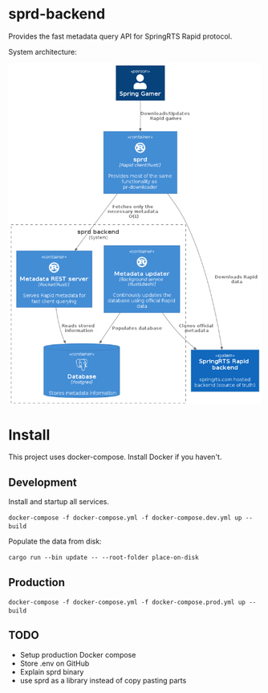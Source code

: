 # sprd-backend

Provides the fast metadata query API for SpringRTS Rapid protocol.

System architecture:

![System architecture](./docs/Backend%20System.png)


# Install


This project uses docker-compose. Install Docker if you haven't.

## Development


Install and startup all services.

`docker-compose -f docker-compose.yml -f docker-compose.dev.yml up --build`

Populate the data from disk:

`cargo run --bin update -- --root-folder place-on-disk`

## Production

`docker-compose -f docker-compose.yml -f docker-compose.prod.yml up --build`

## TODO
- Setup production Docker compose
- Store .env on GitHub
- Explain sprd binary
- use sprd as a library instead of copy pasting parts


<!-- OLD:

## System (SQLite)

`sudo apt install sqlite3 libsqlite3-0 libsqlite3-dev`

## Project

`cargo build`

# Dev setup

`cargo install diesel_cli --no-default-features --features sqlite`

## Setup DB

```
sudo apt update
sudo apt install postgresql postgresql-contrib libpq-dev
```

```
sudo -u postgres createuser --interactive
sudo -u postgres createdb spm
``` -->